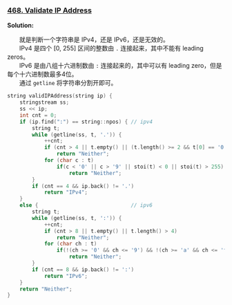 ### [468. Validate IP Address](https://leetcode.com/problems/validate-ip-address/description/)

**Solution:**

&emsp;&emsp;就是判断一个字符串是 IPv4，还是 IPv6，还是无效的。\
&emsp;&emsp;IPv4 是四个 [0, 255] 区间的整数由 `.` 连接起来，其中不能有 leading zeros。\
&emsp;&emsp;IPv6 是由八组十六进制数由 `:` 连接起来的，其中可以有 leading zero，但是每个十六进制数最多4位。\
&emsp;&emsp;通过 `getline` 将字符串分割开即可。
```cpp
string validIPAddress(string ip) {
    stringstream ss;
    ss << ip;
    int cnt = 0;
    if (ip.find(":") == string::npos) { // ipv4
        string t;
        while (getline(ss, t, '.')) {
            ++cnt;
            if (cnt > 4 || t.empty() || (t.length() >= 2 && t[0] == '0') || t.length() > 3)
                return "Neither";
            for (char c : t)
                if(c < '0' || c > '9' || stoi(t) < 0 || stoi(t) > 255)
                    return "Neither";
        }
        if (cnt == 4 && ip.back() != '.')
            return "IPv4";
    }
    else {                              // ipv6
        string t;
        while (getline(ss, t, ':')) {
            ++cnt;
            if (cnt > 8 || t.empty() || t.length() > 4)
                return "Neither";
            for (char ch : t)
                if(!(ch >= '0' && ch <= '9') && !(ch >= 'a' && ch <= 'f') && !(ch >= 'A' && ch <= 'F'))
                    return "Neither";
        }
        if (cnt == 8 && ip.back() != ':')
            return "IPv6";
    }
    return "Neither";
}
```
